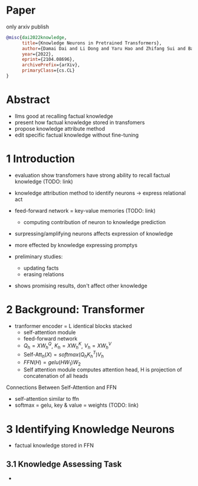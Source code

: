 # Paper
only arxiv publish
```bibtex
@misc{dai2022knowledge,
      title={Knowledge Neurons in Pretrained Transformers}, 
      author={Damai Dai and Li Dong and Yaru Hao and Zhifang Sui and Baobao Chang and Furu Wei},
      year={2022},
      eprint={2104.08696},
      archivePrefix={arXiv},
      primaryClass={cs.CL}
}
```

# Abstract
- llms good at recalling factual knowledge
- present how factual knowledge stored in transfomers
- propose knowledge attribute method
- edit specific factual knowledge without fine-tuning

# 1 Introduction
- evaluation show transfomers have strong ability to recall factual knowledge (TODO: link)
- knowledge attribution method to identify neurons -> express relational act
- feed-forward network = key-value memories (TODO: link)
  - computing contribution of neuron to knowledge prediction

- surpressing/amplifying neurons affects expression of knowledge
- more effected by knowledge expressing promptys


- preliminary studies:
  - updating facts
  - erasing relations
- shows promising results, don't affect other knowledge

# 2 Background: Transformer
- tranformer encoder = L identical blocks stacked
  - self-attention module
  - feed-forward network
  - $Q_h=XW_h^Q$, $K_h=XW_h^K$, $V_h=XW_h^V$
  - $\text{Self-Att}_h(X)=softmax(Q_hK_h^T)V_h$
  - $FFN(H)=gelu(HW_1)W_2$
  - Self attention module computes attention head, H is projection of concatenation of all heads

Connections Between Self-Attention and FFN
- self-attention similar to ffn
- softmax = gelu, key & value = weights (TODO: link)

# 3 Identifying Knowledge Neurons
- factual knowledge stored in FFN

## 3.1 Knowledge Assessing Task
- 
